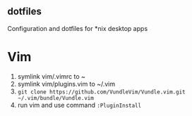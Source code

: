 dotfiles
------------

Configuration and dotfiles for *nix desktop apps

# Vim

1. symlink vim/.vimrc to ~
2. symlink vim/plugins.vim to ~/.vim
3. `git clone https://github.com/VundleVim/Vundle.vim.git ~/.vim/bundle/Vundle.vim`
4. run vim and use command `:PluginInstall`